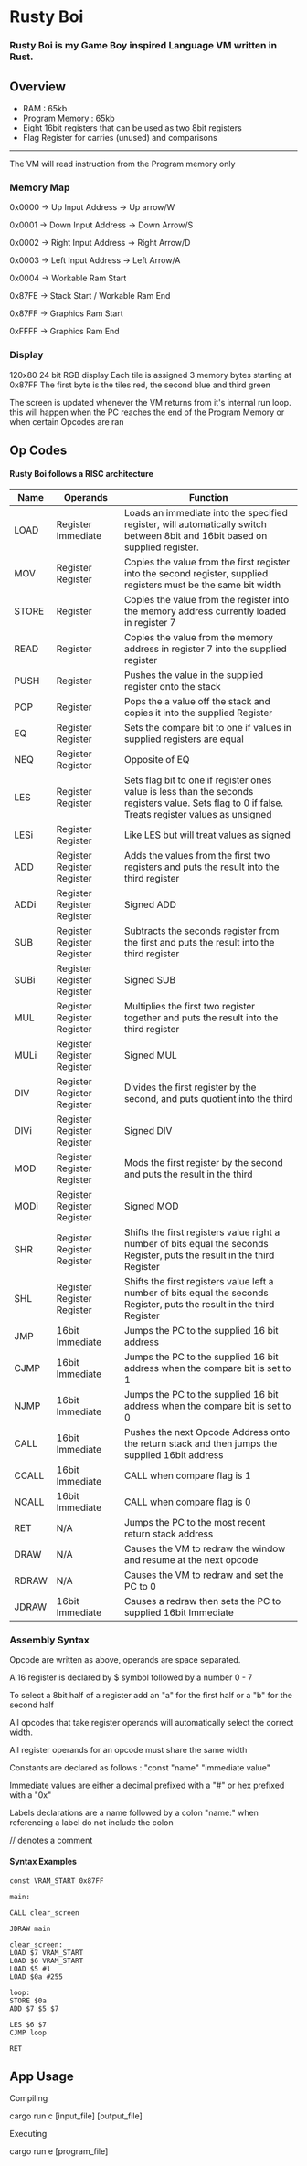 # Rusty Boi
### Rusty Boi is my Game Boy inspired Language VM written in Rust. 


## Overview

- RAM : 65kb 
- Program Memory : 65kb
- Eight 16bit registers that can be used as two 8bit registers
- Flag Register for carries (unused) and comparisons

---

The VM will read instruction from the Program memory only

### Memory Map
0x0000 -> Up Input Address -> Up arrow/W

0x0001 -> Down Input Address -> Down Arrow/S

0x0002 -> Right Input Address -> Right Arrow/D

0x0003 -> Left Input Address -> Left Arrow/A


0x0004 -> Workable Ram Start

0x87FE -> Stack Start / Workable Ram End


0x87FF -> Graphics Ram Start

0xFFFF -> Graphics Ram End

### Display
120x80 24 bit RGB display
Each tile is assigned 3 memory bytes starting at 0x87FF
The first byte is the tiles red, the second blue and third green

The screen is updated whenever the VM returns from it's internal run loop. this will happen when the PC reaches the end of the Program Memory or when certain Opcodes are ran


## Op Codes

#### Rusty Boi follows a RISC architecture

| Name |  Operands | Function |
|--|--| --|
| LOAD | Register Immediate | Loads an immediate into the specified register, will automatically switch between 8bit and 16bit based on supplied register.
|MOV|Register Register | Copies the value from the first register into the second register, supplied registers must be the same bit width
|STORE|Register|Copies the value from the register into the memory address currently loaded in register 7
|READ|Register|Copies the value from the memory address in register 7 into the supplied register
|PUSH|Register|Pushes the value in the supplied register onto the stack
|POP|Register|Pops the a value off the stack and copies it into the supplied Register
|EQ| Register Register| Sets the compare bit to one if values in supplied registers are equal
|NEQ|Register Register| Opposite of EQ|
|LES| Register Register | Sets flag bit to one if register ones value is less than the seconds registers value. Sets flag to 0 if false. Treats register values as unsigned
|LESi|Register Register | Like LES but will treat values as signed|
|ADD|Register Register Register | Adds the values from the first two registers and puts the result into the third register|
|ADDi| Register Register Register| Signed ADD
|SUB| Register Register Register| Subtracts the seconds register from the first and puts the result into the third register|
|SUBi|Register Register Register|Signed SUB|
|MUL| Register Register Register | Multiplies the first two register together and puts the result into the third register|
|MULi| Register Register Register|Signed MUL|
|DIV| Register Register Register |Divides the first register by the second, and puts quotient into the third|
|DIVi| Register Register Register | Signed DIV|
|MOD| Register Register Register | Mods the first register by the second and puts the result in the third|
|MODi| Register Register Register | Signed MOD|
|SHR| Register Register Register | Shifts the first registers value right a number of bits equal the seconds Register, puts the result in the third Register
 |SHL| Register Register Register | Shifts the first registers value left a number of bits equal the seconds Register, puts the result in the third Register
 |JMP| 16bit Immediate | Jumps the PC to the supplied 16 bit address|
 |CJMP| 16bit Immediate|Jumps the PC to the supplied 16 bit address when the compare bit is set to 1|
 |NJMP| 16bit Immediate | Jumps the PC to the supplied 16 bit address when the compare bit is set to 0
 |CALL| 16bit Immediate | Pushes the next Opcode Address onto the return stack and then jumps the supplied 16bit address
 |CCALL| 16bit Immediate| CALL when compare flag is 1|
  |NCALL| 16bit Immediate| CALL when compare flag is 0|
  |RET| N/A | Jumps the PC to the most recent return stack address|
  |DRAW|N/A| Causes the VM to redraw the window and resume at the next opcode|
  |RDRAW|N/A|Causes the VM to redraw and set the PC to 0
  |JDRAW|16bit Immediate|Causes a redraw then sets the PC to supplied 16bit Immediate|
  
### Assembly Syntax

Opcode are written as above, operands are space separated.

A 16 register is declared by $ symbol followed by a number 0 - 7

To select a 8bit half of a register add an "a" for the first half or a "b" for the second half

All opcodes that take register operands will automatically select the correct width.

All register operands for an opcode must share the same width

Constants are declared as follows : "const "name" "immediate value"

Immediate values are either a decimal prefixed with a "#" or hex prefixed with a "0x"

Labels declarations are a name followed by a colon "name:" when referencing a label do not include the colon

// denotes a comment

#### Syntax Examples 
```
const VRAM_START 0x87FF

main:

CALL clear_screen

JDRAW main

clear_screen:
LOAD $7 VRAM_START
LOAD $6 VRAM_START
LOAD $5 #1
LOAD $0a #255

loop:
STORE $0a
ADD $7 $5 $7

LES $6 $7
CJMP loop

RET
```

## App Usage

Compiling

cargo run c [input_file] [output_file]


Executing

cargo run e [program_file] 
